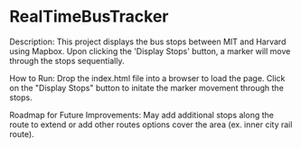 # RealTimeBusTracker
Description:
This project displays the bus stops between MIT and Harvard using Mapbox. Upon clicking the 'Display Stops' button, a marker will move through the stops sequentially.

How to Run:
Drop the index.html file into a browser to load the page. Click on the "Display Stops" button to initate the marker movement through the stops.

Roadmap for Future Improvements:
May add additional stops along the route to extend or add other routes options cover the area (ex. inner city rail route).




